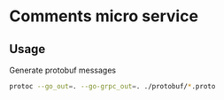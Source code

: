 # Comments micro service

## Usage

Generate protobuf messages

```sh
protoc --go_out=. --go-grpc_out=. ./protobuf/*.proto
```
